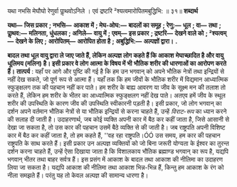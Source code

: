  

यथा नभसि मेघौघो रेणुर्वा पाॢथवोऽनिले । एवं द्रष्टरि ²श्यत्वमारोपितमबुद्धिभि: ॥ ३१॥ **शब्दार्थ** 

**यथा—** **जिस प्रकार** **; नभसि—** **आकाश में** **; मेघ-ओघ:—** **बादलों का समूह** **; रेणु:—** **धूल** **; वा—** **तथा** **; पाॢथव:—** **मलिनता, धुंधलका** **; अनिले—** **वायु में** **; एवम्—** **इस प्रकार** **; द्रष्टरि—** **देखने वाले को** **; ²श्यत्वम्—** **देखने के लिए** **;** **आरोपितम्—** **आरोपित होता है** **; अबुद्धिभि:—** **अल्पज्ञों द्वारा।** **.** 

**बादल तथा धूल वायु द्वारा ले जाए जाते हैं, लेकिन अल्पज्ञ लोग कहते हैं कि आकाश** **मेघाच्छादित है और वायु धूलिमय (मलिन) है। इसी प्रकार वे लोग आत्मा के विषय में भी** **भौतिक शरीर की धारणाओं का आरोपण करते हैं।** **तात्पर्य** : यहाँ पर आगे और पुष्टि की गई है कि हम उन भगवान् को अपने भौतिक नेत्रों तथा इन्द्रियों से नहीं देख सकते, जो पूर्ण रूप से आत्मा हैं। यहाँ तक कि हम जीवों के भौतिक शरीर में विद्यमान आध्यात्मिक स्फुङ्क्षलग तक की पहचान नहीं कर पाते। हम शरीर के बाह्य आवरण या जीव के सूक्ष्म मन की तलाश तो करते हैं, लेकिन हम शरीर के भीतर का आध्यात्मिक स्फुङ्क्षलग नहीं देख पाते। अतएव हमें जीव के स्थूल शरीर की उपस्थिति के कारण जीव की उपस्थिति स्वीकारनी पड़ती है। इसी प्रकार, जो लोग भगवान् का दर्शन अपने वर्तमान भौतिक नेत्रों से या भौतिक इन्द्रियों से करना चाहते हैं, उन्हें *विराट-रूप* का ध्यान करने की सलाह दी जाती है। उदाहरणार्थ, जब कोई व्यक्ति अपनी कार में बैठ कर कहीं जाता है, जिसे आसानी से देखा जा सकता है, तो उस कार की पहचान उसमें बैठे व्यक्ति से की जाती है। जब राष्ट्रपति अपनी विशिष्ट कार में बैठ कर कहीं जाता है, तो हम कहते हैं, ''वह रहा राष्ट्रपति।ÓÓ उस समय, हम कार की पहचान राष्ट्रपति के साथ करते हैं। इसी प्रकार उन अल्पज्ञ व्यक्तियों को जो बिना जरूरी योग्यता के ईश्वर का तुरन्त दर्शन करना चाहते हैं, उन्हें ऐसा दिखाया जाता है कि विशालकाय भौतिक ब्रह्माण्ड भगवान् का रूप है, यद्यपि भगवान् भीतर तथा बाहर सर्वत्र हैं। इस प्रसंग में आकाश के बादल तथा आकाश की नीलिमा का उदाहरण लिया जा सकता है। यद्यपि आकाश की नीलिमा तथा आकाश भिन्न-भिन्न हैं, किन्तु हम आकाश के रंग को नीला समझते हैं। परंतु यह तो केवल अल्पज्ञ की सामान्य धारणा है। 